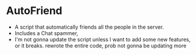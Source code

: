# AutoFriend
- A script that automatically friends all the people in the server.
- Includes a Chat spammer,
- I'm not gonna update the script unless I want to add some new features, or it breaks.
rewrote the entire code, prob not gonna be updating more
